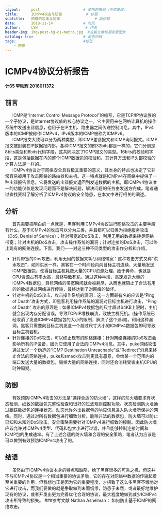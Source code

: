 ```yaml
---
layout:     post                    # 使用的布局（不需要改）
title:      ICMPv4攻击与防御           # 标题 
subtitle:   网络的攻击与防御 				# 副标题
date:       2018-11-14              # 时间
author:     LYH                      # 作者
header-img: img/post-bg-os-metro.jpg  #这篇文章标题背景图片
catalog: true                       # 是否归档
tags:                               #标签
    - 网络
---
```

# ICMPv4协议分析报告

**计65 李映辉 2016011372**

## 前言
&#160;&#160;&#160;&#160;&#160;&#160;ICMP是“Internet Control Message Protocol”的缩写，它是TCP/IP协议族的一个子协议，是Internet协议族的核心协议之一，它主要用来在网络计算机的操作系统中发送出错信息，也用于在IP主机、路由器之间传递控制消息。其中，IPv4版本的ICMP被称作ICMPv4，IPv6版本的ICMP被称为ICMPv6。  
&#160;&#160;&#160;&#160;&#160;&#160;ICMP报文大致可以分为两种类型，即ICMP差错报文和ICMP询问报文。ICMP报文被封装在IP数据报内部，各种ICMP报文的前32bits都是一样的，它们分别是8bits类型和8bits代码字段，这共同决定了ICMP报文的类型。16bits的校验和字段，这是包括数据在内的整个ICMP数据包的校验和，其计算方法和IP头部校验的计算方法是一样的。  
&#160;&#160;&#160;&#160;&#160;&#160;ICMPv4协议对于网络安全具有极其重要的意义，其本身的特点也决定了它非常容易被用于攻击网络的路由器和主机。这一特点就是ICMPv4在网络中提供了一种出错报告信息，它将发送的出错报文返回到发送数据的主机，即ICMPv4协议唯一的功能仅仅是发现问题而不是解决问题，解决问题的任务由发送方完成。笔者通过查找资料了解分析了ICMPv4协议的安全隐患，在本文中进行相关的阐述。

## 分析
&#160;&#160;&#160;&#160;&#160;&#160;首先需要搞明白的一点就是，黑客利用ICMPv4协议进行网络攻击的主要手段有什么。基于ICMPv4的攻击可以分为三类，并且都可以归类为拒绝服务攻击（DoS, Denial of Service）：针对带宽的DoS攻击，利用无用的数据来耗尽网络带宽；针对主机的DoS攻击，攻击操作系统的漏洞；针对连接的DoS攻击，可以终止现有的网络连接。下面，我们一一对这三种不同类型的攻击作分析和介绍。

* 针对带宽的Dos攻击，利用无用的数据来耗尽网络带宽：这种攻击方式又称“洪水攻击”，如同洪水一样，黑客在一个时间段内向目标主机连续、大量地发送ICMP数据包，使得目标主机耗费大量的CPU资源处理，疲于奔命，也就是CPU资源占有率太高，最终导致死机。通过这种手段，高速发送大量的ICMPv4数据包，目标网络的带宽瞬间就会被耗尽，从而也就阻止了合法有用的的数据通过网络进行传输，最终达到了对网络的破坏。
* 针对主机的DoS攻击，攻击操作系统的漏洞：这一方面最有名的应该是“Ping of Death”攻击方式，即黑客利用操作系统的漏洞对目标主机进行攻击，“Ping of Death” 攻击的原理是：如果ICMPv4数据包的尺寸超过64KB上限时，主机就会出现内存分配错误，导致TCP/IP堆栈崩溃，致使主机死机。(操作系统已经取消了发送ICMPv4数据包的大小的限制，解决了这个漏洞)。利用这种漏洞，黑客只需要向目标主机发送一个超过尺寸大小的ICMPv4数据包即可导致目标主机宕机。
* 针对连接的DoS攻击，可以终止现有的网络连接：针对网络连接的DoS攻击会影响所有的IP设备，因为它使用了合法的ICMPv4消息。其中，puke网络攻击通过发送一个伪造的“ICMP Destination Unreachable”或“Redirect”消息来终止合法的网络连接，puke和smack攻击则更具有恶意，会给某一个范围内的端口发送大量的数据包，毁掉大量的网络连接，同时还会消耗受害主机CPU的时钟周期。  

## 防御
&#160;&#160;&#160;&#160;&#160;&#160;有效预防ICMPv4攻击的方法是“选择合适的防火墙”，这样的防火墙要求有状态检测、细致的数据包完整性检查和很好的过滤规则控制功能。状态检测防火墙通过跟踪数据包的连接状态，动态允许外出数据包的响应信息进入防火墙所保护的网络。同时，通过对所有数据包进行细致分析，删除非法的数据包，防火墙可以防止已知和未知的DoS攻击。安全策略需要针对ICMPv4进行细致的控制。因此防火墙应该允许对ICMPv4类型、代码和包大小进行过滤，并且能够控制连接时间和ICMP包的生成速率。有了上述合适的防火墙和合理的安全策略，笔者认为应该是可以做到有效预防ICMPv4攻击了的。
## 结语 
&#160;&#160;&#160;&#160;&#160;&#160;虽然由于ICMPv4协议本身的特点和缺陷，给了黑客很多的可乘之机，但这并不与ICMPv4协议是一个相当重要的协议矛盾，它的存在对网络中数据的传输起着至关重要的作用。但我想也正是因为它的重要程度，才招致了这么多黑客不懈地对它进行攻击，而我们要做的就是争取做到未雨绸缪，防患于未然，或者最好地维护现有的协议，或者开发出更为完善优化合理的协议，最大程度地做到减少ICMPv4攻击所导致的损失。
###参考文献
Nathan Ashelman： 如何防止基于ICMP的网络攻击。